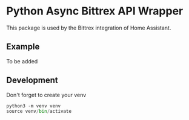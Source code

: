 # Python Async Bittrex API Wrapper

This package is used by the Bittrex integration of Home Assistant.

## Example

To be added

## Development

Don't forget to create your venv

```` python
python3 -m venv venv
source venv/bin/activate

````
